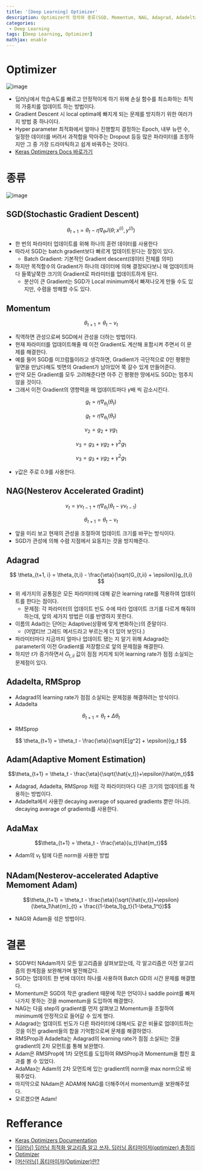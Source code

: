 ```yaml
---
title: '[Deep Learning] Optimizer'
description: Optimizer의 정의와 종류(SGD, Momentum, NAG, Adagrad, Adadelta, RMSprop, Adam, AdaMax, NAdam)
categories:
 - Deep Learning
tags: [Deep Learning, Optimizer]
mathjax: enable
---
```


# Optimizer

![image](https://user-images.githubusercontent.com/79494088/137847104-fc73e10c-79a2-46ef-b00d-2fce4d5f4bae.png)

- 딥러닝에서 학습속도를 빠르고 안정적이게 하기 위해 손실 함수를 최소화하는 최적의 가중치를 업데이트 하는 방법이다.
- Gradient Descent 시 local optima에 빠지게 되는 문제를 방지하기 위한 여러가지 방법 중 하나이다.
- Hyper parameter 최적화에서 얼마나 진행할지 결정하는 Epoch, 내부 뉴런 수, 일정한 데이터를 버려서 과적합을 막아주는 Dropout 등등 많은 파라미터를 조정하지만 그 중 가장 드라마틱하고 쉽게 바꿔주는 것이다.
- [Keras Optimizers Docs 바로가기](https://keras.io/ko/optimizers/#sgd)

# 종류

![image](https://user-images.githubusercontent.com/79494088/137847104-fc73e10c-79a2-46ef-b00d-2fce4d5f4bae.png)

## SGD(Stochastic Gradient Descent)

$$ \theta_{t+1} = \theta_t - \eta\nabla_{\theta}J(\theta ; x^{(i)},y^{(i)}) $$

- 한 번의 파라미터 업데이트를 위해 하나의 훈련 데이터를 사용한다
- 따라서 SGD는 batch gradient보다 빠르게 업데이트된다는 장점이 있다.
  - Batch Gradient: 기본적인 Gradient descent(데이터 전체를 의미)
- 하지만 목적함수의 Gradient가 하나의 데이터에 의해 결정되다보니 매 업데이트마다 들쭉날쭉한 크기의 Gradient로 파라미터를 업데이트하게 된다.
  - 분산이 큰 Gradient는 SGD가 Local minimum에서 빠져나오게 만들 수도 있지만, 수렴을 방해할 수도 있다.

## Momentum

$$ \theta_{t+1} = \theta_t - v_t $$

- 직역하면 관성으로써 SGD에서 관성을 더하는 방법이다.
- 현재 파라미터를 업데이트해줄 때 이전 Gradient도 계산해 포함시켜 주면서 이 문제를 해결한다.
- 예를 들어 SGD를 미끄럼틀이라고 생각하면, Gradient가 극단적으로 0인 평평한 밑면을 만났다해도 빗면의 Gradient가 남아있어 쭉 갈수 있게 만들어준다.
- 만약 모든 Gradient를 모두 고려해준다면 아주 긴 평평한 땅에서도 SGD는 멈추지 않을 것이다.
- 그래서 이전 Gradient의 영향력을 매 업데이트마다 $\gamma$배 씩 감소시킨다.

$$g_t = \eta\nabla_{\theta_t}(\theta_t)$$

$$g_t = \eta\nabla_{\theta_t}(\theta_t)$$

$$v_2 = g_2 + \gamma g_1$$

$$v_3 = g_3 + \gamma g_2 + \gamma^2 g_1$$

$$v_3 = g_3 + \gamma g_2 + \gamma^2 g_1$$

- $\gamma$값은 주로 0.9를 사용한다.

## NAG(Nesterov Accelerated Gradint)

$$v_t = \gamma v_{t-1} + \eta \nabla_{\theta_t}(\theta_t - \gamma v_{t-1})$$

$$\theta_{t+1} = \theta_t - v_t$$

- 앞을 미리 보고 현재의 관성을 조절하여 업데이트 크기를 바꾸는 방식이다.
- SGD가 관성에 의해 수렴 지점에서 요동치는 것을 방지해준다.

## Adagrad

$$ \theta_{t+1, i} = \theta_{t,i} - \frac{\eta}{\sqrt{G_{t,ii} + \epsilon}}g_{t,i} $$

- 위 세가지의 공통점은 모든 파라미터에 대해 같은 learning rate를 적용하여 업데이트를 한다는 점이다.
  - 문제점: 각 파라미터의 업데이트 빈도 수에 따라 업데이트 크기를 다르게 해줘야 하는데, 앞의 세가지 방법은 이를 반영하지 못한다.
- 이름의 Ada라는 단어는 Adaptive(상황에 맞게 변화하는)의 준말이다.
  - (어뎁티브 그레드 메서드라고 부르는게 더 있어 보인다.)
- 파라미터마다 지금까지 얼마나 업데이트 됐는 지 알기 위해 Adagrad는 parameter의 이전 Gradient를 저장함으로 앞의 문제점을 해결한다.
- 하지만 $t$가 증가하면서 $G_{t, ii}$ 값이 점점 커지게 되어 learning rate가 점점 소실되는 문제점이 있다.

## Adadelta, RMSprop
- Adagrad의 learning rate가 점점 소실되는 문제점을 해결하려는 방식이다.
- Adadelta

$$ \theta_{t+1} = \theta_t + \Delta\theta_t $$

- RMSprop

$$ \theta_{t+1} = \theta_t - \frac{\eta}{\sqrt{E[g^2] + \epsilon}}g_t $$

## Adam(Adaptive Moment Estimation)

$$\theta_{t+1} = \theta_t - \frac{\eta}{\sqrt{\hat{v_t}}+\epsilon}\hat{m_t}$$

- Adagrad, Adadelta, RMSprop 처럼 각 파라미터마다 다른 크기의 업데이트를 적용하는 방법이다.
- Adadelta에서 사용한 decaying average of squared gradients 뿐만 아니라. decaying average of gradients를 사용한다.

## AdaMax

$$\theta_{t+1} = \theta_t - \frac{\eta}{u_t}\hat{m_t}$$

- Adam의 $v_t$ 텀에 다른 norm을 사용한 방법

## NAdam(Nesterov-accelerated Adaptive Memoment Adam)

$$\theta_{t+1} = \theta_t - \frac{\eta}{\sqrt{\hat{v_t}}+\epsilon}(\beta_1\hat{m}_{t} + \frac{(1-\beta_1)g_t}{1-\beta_1^t})$$

- NAG와 Adam을 섞은 방법이다.

# 결론
- SGD부터 NAdam까지 모든 알고리즘을 살펴보았는데, 각 알고리즘은 이전 알고리즘의 한계점을 보완해가며 발전해갔다.
- SGD는 업데이트 한 번에 데이터 하나를 사용하여 Batch GD의 시간 문제를 해결했다.
- Momentum은 SGD의 작은 gradient 때문에 작은 언덕이나 saddle point를 빠져나가지 못하는 것을 momentum을 도입하여 해결했다.
- NAG는 다음 step의 gradient를 먼저 살펴보고 Momentum을 조절하여 minimum에 안정적으로 들어갈 수 있게 했다.
- Adagrad는 업데이트 빈도가 다른 파라미터에 대해서도 같은 비율로 업데이트하는 것을 이전 gradient들의 합을 기억함으로써 문제를 해결하였다.
- RMSProp과 Adadelta는 Adagrad의 learning rate가 점점 소실되는 것을 gradient의 2차 모먼트를 통해 보완했다.
- Adam은 RMSProp에 1차 모먼트를 도입하여 RMSProp과 Momentum을 합친 효과를 볼 수 있었다.
- AdaMax는 Adam의 2차 모먼트에 있는 gradient의 norm을 max norm으로 바꿔주었다.
- 마지막으로 NAdam은 ADAM에 NAG를 더해주어서 momentum을 보완해주었다.
- 모르겠으면 Adam!

# Refferance
- [Keras Optimizers Documentation](https://keras.io/ko/optimizers/#sgd)
- [[딥러닝] 딥러닝 최적화 알고리즘 알고 쓰자. 딥러닝 옵티마이저(optimizer) 총정리](https://hiddenbeginner.github.io/deeplearning/2019/09/22/optimization_algorithms_in_deep_learning.html)
- [Optimizer](http://www.incodom.kr/Optimizer)
- [[머신러닝] 옵티마이저(Optimizer)란?](https://needjarvis.tistory.com/685)